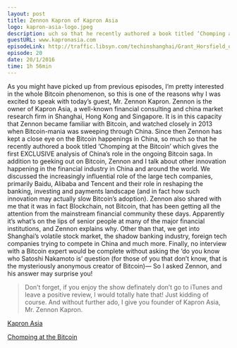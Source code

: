 ```yaml
---
layout: post
title: Zennon Kapron of Kapron Asia
logo: kapron-asia-logo.jpeg
description: uch so that he recently authored a book titled ‘Chomping at the Bitcoin’ which gives the first EXCLUSIVE analysis of China’s role in the ongoing Bitcoin saga. In addition to geeking out on Bitcoin, Zennon and I talk about other innovation happening in the financial industry in China and around the world. We discussed the increasingly influential role of the large tech companies, primarily Baidu, Alibaba and Tencent and their role in reshaping the banking, investing and payments landscape (and in fact how such innovation may actually slow Bitcoin’s adoption). Zennon also shared with me that it was in fact Blockchain, not Bitcoin, that has been getting all the attention from the mainstream financial community these
guestURL: www.kapronasia.com
episodeLink: http://traffic.libsyn.com/techinshanghai/Grant_Horsfield_of_naked.mp3
episode: 20
date: 20/1/2016
time: 1h 56min
---
```

As you might have picked up from previous episodes, I’m pretty interested in the whole Bitcoin phenomenon, so this is one of the reasons why I was excited to speak with today’s guest, Mr. Zennon Kapron. Zennon is the owner of Kapron Asia, a well-known financial consulting and china market research firm in Shanghai, Hong Kong and Singapore. It is in this capacity that Zennon became familiar with Bitcoin, and watched closely in 2013 when Bitcoin-mania was sweeping through China. Since then Zennon has kept a close eye on the Bitcoin happenings in China, so much so that he recently authored a book titled ‘Chomping at the Bitcoin’ which gives the first EXCLUSIVE analysis of China’s role in the ongoing Bitcoin saga. In addition to geeking out on Bitcoin, Zennon and I talk about other innovation happening in the financial industry in China and around the world. We discussed the increasingly influential role of the large tech companies, primarily Baidu, Alibaba and Tencent and their role in reshaping the banking, investing and payments landscape (and in fact how such innovation may actually slow Bitcoin’s adoption). Zennon also shared with me that it was in fact Blockchain, not Bitcoin, that has been getting all the attention from the mainstream financial community these days. Apparently it’s what’s on the lips of senior people at many of the major financial institutions, and Zennon explains why. Other than that, we get into Shanghai’s volatile stock market, the shadow banking industry, foreign tech companies trying to compete in China and much more. Finally, no interview with a Bitcoin expert would be complete without asking the ‘do you know who Satoshi Nakamoto is’ question (for those of you that don’t know, that is the mysteriously anonymous creator of Bitcoin)— So I asked Zennon, and his answer may surprise you!

> Don’t forget, if you enjoy the show definately don’t go to iTunes and leave a positive review, I would totally hate that! Just kidding of course. And without further ado, I give you founder of Kapron Asia, Mr. Zennon Kapron.


[Kapron Asia](http://www.kapronasia.com)

[Chomping at the Bitcoin](http://www.amazon.com/Chomping-Bitcoin-China-Penguin-Special-ebook/dp/B00LO3ZXF4/ref=sr_1_1?ie=UTF8&qid=1448620881&sr=8-1&keywords=chomping+at+the+bitcoin)
